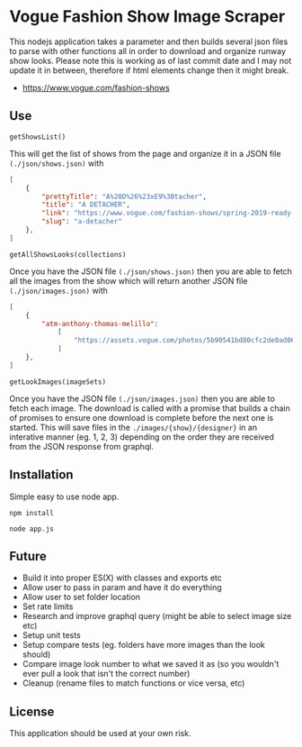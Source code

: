 # Vogue Fashion Show Image Scraper
This nodejs application takes a parameter and then builds several json files to parse with other functions all in order to download and organize runway show looks. Please note this is working as of last commit date and I may not update it in between, therefore if html elements change then it might break.

- https://www.vogue.com/fashion-shows

## Use
`getShowsList()`

This will get the list of shows from the page and organize it in a JSON file `(./json/shows.json)` with

```json
[
	{
	    "prettyTitle": "A%20D%26%23xE9%3Btacher",
	    "title": "A DETACHER",
	    "link": "https://www.vogue.com/fashion-shows/spring-2019-ready-to-wear/a-detacher",
	    "slug": "a-detacher"
	}, 
]
```

`getAllShowsLooks(collections)`

Once you have the JSON file `(./json/shows.json)` then you are able to fetch all the images from the show which will return another JSON file `(./json/images.json)` with

```json
[
	{
		"atm-anthony-thomas-melillo": 
			[
				"https://assets.vogue.com/photos/5b90541bd80cfc2de0ad06fe/master/pass/00001-atm-vogue-ready-to-wear-SS19-pr.jpg",
			]
	},
]
```

`getLookImages(imageSets)`

Once you have the JSON file `(./json/images.json)` then you are able to fetch each image. The download is called with a promise that builds a chain of promises to ensure one download is complete before the next one is started. This will save files in the `./images/{show}/{designer}` in an interative manner (eg. 1, 2, 3) depending on the order they are received from the JSON response from graphql.


## Installation
Simple easy to use node app.
```
npm install
```

```
node app.js
```

## Future
- Build it into proper ES(X) with classes and exports etc
- Allow user to pass in param and have it do everything
- Allow user to set folder location
- Set rate limits
- Research and improve graphql query (might be able to select image size etc)
- Setup unit tests
- Setup compare tests (eg. folders have more images than the look should)
- Compare image look number to what we saved it as (so you wouldn't ever pull a look that isn't the correct number)
- Cleanup (rename files to match functions or vice versa, etc)

## License
This application should be used at your own risk.